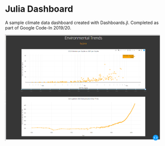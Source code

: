 # Julia Dashboard
A sample climate data dashboard created with Dashboards.jl. Completed as part of Google Code-In 2019/20.

![Screenshot of Environmentalism Dash](https://github.com/j-seal/juliaDashboard/blob/master/environmentalism_dash.png)
